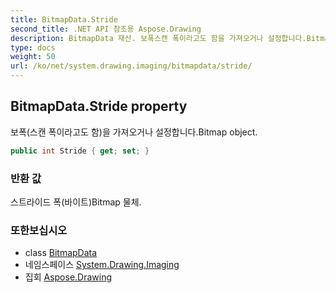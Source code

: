 ```yaml
---
title: BitmapData.Stride
second_title: .NET API 참조용 Aspose.Drawing
description: BitmapData 재산. 보폭스캔 폭이라고도 함을 가져오거나 설정합니다.Bitmap object.
type: docs
weight: 50
url: /ko/net/system.drawing.imaging/bitmapdata/stride/
---
```

## BitmapData.Stride property

보폭(스캔 폭이라고도 함)을 가져오거나 설정합니다.Bitmap object.

```csharp
public int Stride { get; set; }
```

### 반환 값

스트라이드 폭(바이트)Bitmap 물체.

### 또한보십시오

* class [BitmapData](../)
* 네임스페이스 [System.Drawing.Imaging](../../bitmapdata/)
* 집회 [Aspose.Drawing](../../../)


